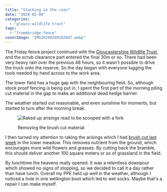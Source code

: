 ```yaml
---
title: "Stacking in the rain"
date: "2024-02-09"
categories: 
  - "gloucs-wildlife-trust"
tags: 
  - "fromebridge-fence"
coverImage: "IMG20240209102047.webp"
---
```


The Friday fence project continued with the [Gloucestershire Wildlife Trust](https://www.gloucestershirewildlifetrust.co.uk/volunteer), and the scrub clearance part entered the final 30m or so. There had been very heavy rain over the previous 48 hours, so it wasn't possible to drive the truck onto the reserve. So the day began with everyone lugging the tools needed by hand across to the work area.

The lower field has a huge gap with the neighbouring field. So, although stock proof fencing is being put in, I spent the first part of the morning piling cut material in the gap to make an additional dead hedge barrier.

The weather started out reasonable, and even sunshine for moments, but started to turn after the morning break.

<figure>

![Raked up arisings read to be scooped with a fork](images/IMG20240209124801-1024x576.webp)

<figcaption>

Removing the brush cut material

</figcaption>

</figure>

I then turned my attention to raking the arisings which I had [brush cut last week](https://diary.uncountable.uk/2024/02/cutting-and-ramming/) in the lower meadow. This removes nutrient from the ground, which encourages more wild flowers and grasses. By cutting back the bramble, this should deliver another 100 square meters or so of grassland in the field.

By lunchtime the heavens really opened. It was a relentless downpour which showed no signs of stopping, so we decided to call it a day rather than have lunch. Overall my PPE held up well in the weather, although I noticed a hole in one wellington boot which led to wet socks. Maybe that's a repair I can make myself.
